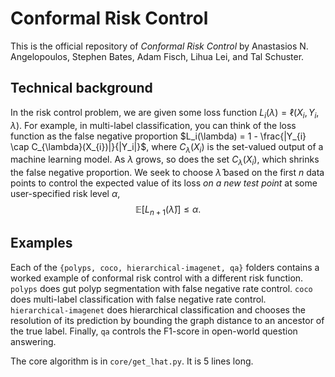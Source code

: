 # Conformal Risk Control
This is the official repository of <i>Conformal Risk Control</i> by Anastasios N. Angelopoulos, Stephen Bates, Adam Fisch, Lihua Lei, and Tal Schuster.

## Technical background
In the risk control problem, we are given some loss function $L_i(\lambda) = \ell(X_i,Y_i,\lambda)$.
For example, in multi-label classification, you can think of the loss function as the false negative proportion $L_i(\lambda) = 1 - \frac{|Y_{i} \cap C_{\lambda}(X_{i})|}{|Y_i|}$, where $C_{\lambda}(X_{i})$ is the set-valued output of a machine learning model. 
As $\lambda$ grows, so does the set $C_{\lambda}(X_{i})$, which shrinks the false negative proportion.
We seek to choose $\hat{\lambda}$ based on the first $n$ data points to control the expected value of its loss <i>on a new test point</i> at some user-specified risk level $\alpha$, $$\mathbb{E}\big[L_{n+1}(\hat{\lambda})\big] \leq \alpha.$$

## Examples
Each of the `{polyps, coco, hierarchical-imagenet, qa}` folders contains a worked example of conformal risk control with a different risk function.
`polyps` does gut polyp segmentation with false negative rate control. `coco` does multi-label classification with false negative rate control. `hierarchical-imagenet` does hierarchical classification and chooses the resolution of its prediction by bounding the graph distance to an ancestor of the true label. Finally, `qa` controls the F1-score in open-world question answering.

The core algorithm is in `core/get_lhat.py`. It is 5 lines long.
